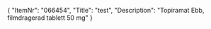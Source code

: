 {
  "ItemNr": "066454",
  "Title": "test",
  "Description": "Topiramat Ebb, filmdragerad tablett 50 mg"
}